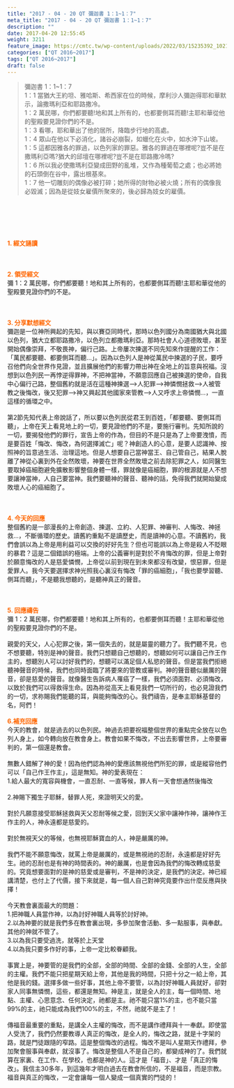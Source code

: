 ```yaml
---
title: "2017 - 04 - 20 QT 彌迦書 1：1~1：7"
meta_title: "2017 - 04 - 20 QT 彌迦書 1：1~1：7"
description: ""
date: 2017-04-20 12:55:45
weight: 3211
feature_image: https://cmtc.tw/wp-content/uploads/2022/03/15235392_10211799862337740_180693556567566654_o-1.webp
categories: ["QT 2016~2017"]
tags: ["QT 2016~2017"]
draft: false
---
```


<blockquote>彌迦書 1：1~1：7<br />
1：1 當猶大王約坦、雅哈斯、希西家在位的時候，摩利沙人彌迦得耶和華默示，論撒瑪利亞和耶路撒冷。<br />
1：2 萬民哪，你們都要聽!地和其上所有的，也都要側耳而聽!主耶和華從他的聖殿要見證你們的不是。<br />
1：3 看哪，耶和華出了他的居所，降臨步行地的高處。<br />
1：4 眾山在他以下必消化，諸谷必崩裂，如蠟化在火中，如水沖下山坡。<br />
1：5 這都因雅各的罪過，以色列家的罪惡。雅各的罪過在哪裡呢?豈不是在撒瑪利亞嗎?猶大的邱壇在哪裡呢?豈不是在耶路撒冷嗎?<br />
1：6 所以我必使撒瑪利亞變成田野的亂堆，又作為種葡萄之處；也必將她的石頭倒在谷中，露出根基來。<br />
1：7 他一切雕刻的偶像必被打碎；她所得的財物必被火燒；所有的偶像我必毀滅；因為是從妓女雇價所聚來的，後必歸為妓女的雇價。</blockquote><br />
&nbsp;<br />
<br />
&nbsp;<br />
<br />
<span style="color: #ff6600;"><strong>1. </strong><strong>經文誦讀</strong></span><br />
<br />
<span style="color: #ff6600;"><strong> </strong></span><br />
<br />
<span style="color: #ff6600;"><strong>2. </strong><strong>領受經文<br />
</strong></span>彌 1：2 萬民哪，你們都要聽！地和其上所有的，也都要側耳而聽!主耶和華從他的聖殿要見證你們的不是。<br />
<br />
&nbsp;<br />
<br />
<span style="color: #ff6600;"><strong>3. 分享默想經文<br />
</strong></span>彌迦是一位神所興起的先知，與以賽亞同時代，那時以色列國分為南國猶大與北國以色列，猶大立都耶路撒冷，以色列立都撒瑪利亞。那時社會人心道德敗壞，甚至開始偶像崇拜，不敬畏神，偏行己路。上帝屢次揀選不同先知來作提醒的工作：「萬民都要聽、都要側耳而聽…」。因為以色列人是神從萬民中揀選的子民，要呼召他們向全世界作見證，並且擴展他們的影響力帶出神在全地上的旨意與祝福。沒想到以色列民一再悖逆得罪神，不把神當神，不願意回應自己被揀選的使命，自我中心偏行己路，整個舊約就是活在這種神揀選–&gt;人犯罪–&gt;神憐憫拯救–&gt;人被管教之後悔改，後又犯罪–&gt;神又興起其他國家來管教–&gt;人又呼求上帝憐憫…，一直這樣的循環之中。<br />
<br />
第2節先知代表上帝說話了，所以要以色列民從君王到百姓，「都要聽、要側耳而聽」，上帝在天上看見地上的一切，要見證他們的不是，要施行審判。先知所說的一切，要揭發他們的罪行，宣告上帝的作為，但目的不是只是為了上帝要洩憤，而是要百姓「悔改、悔改，為何選擇滅亡」呢？神創造人的心意，是要人認識神、按照神的旨意過生活、治理這地。但是人想要自己當神當王、自己管自己，結果人脫離了神從心裏到外在全然敗壞，神要在世界全然敗壞之前去除犯罪之人，如同醫生要取掉癌細胞避免擴散影響整個身體一樣，罪就像是癌細胞，罪的根源就是人不想要讓神當神，人自己要當神。我們要聽神的聲音、聽神的話，免得我們就開始變成敗壞人心的癌細胞了。<br />
<br />
&nbsp;<br />
<br />
<span style="color: #ff6600;"><strong>4. 今天的回應<br />
</strong></span>整個舊約是一部漫長的上帝創造、揀選、立約、人犯罪、神審判、人悔改、神拯救…，不斷循環的歷史。讀舊約重點不是讀歷史，而是讀神的心意。不讀舊約，我們會誤以為上帝是用利益可以交換的好好先生？但也可能誤以為上帝是殺人不貶眼的暴君？這是二個錯誤的極端。上帝的公義審判是對於不肯悔改的罪，但是上帝對於願意悔改的人是慈愛憐憫，上帝從以前到現在到未來都沒有改變，恨惡罪，但是愛罪人。我今天要選擇求神光照我心裏沒有悔改「罪的癌細胞」，「我也要學習聽、側耳而聽」，不是聽我想聽的，是聽神真正的聲音。<br />
<br />
&nbsp;<br />
<br />
<span style="color: #ff6600;"><strong>5. 回應禱告<br />
</strong></span>彌 1：2 萬民哪，你們都要聽！地和其上所有的，也都要側耳而聽！主耶和華從他的聖殿要見證你們的不是。<br />
<br />
親愛的天父，人心犯罪之後，第一個失去的，就是屬靈的聽力了。我們聽不見，也不想要聽，特別是神的聲音。我們只想聽自己想聽的，想聽如何可以讓自己作王作主的，想聽別人可以討好我們的，想聽可以滿足個人私慾的聲音。但是當我們拒絕聽神聲音的時候，我們也同時面臨了將要來的管教或審判。神的聲音聽似嚴厲的聲音，卻是慈愛的聲音。就像醫生告訴病人罹癌了一樣，我們必須面對、必須悔改，以致於我們可以得救得生命。因為祢從高天上看見我們一切所行的，也必見證我們的一切，求祢賜我們能聽的耳，與能夠悔改的心。我們禱告，是奉主耶穌基督的名，阿們！<br />
<br />
<span style="color: #ff6600;"><strong>6.</strong><strong>補充回應</strong></span><strong><br />
</strong>今天的教會，就是過去的以色列民。神過去把要祝福整個世界的重點完全放在以色列人身上，如今轉向放在教會身上。教會如果不悔改，不出去影響世界，上帝要審判的，第一個還是教會。<br />
<br />
無數人錯解了神的愛！因為他們認為神的愛應該無視他們所犯的罪，或是縱容他們可以「自己作王作主」，這是無知。神的愛表現在：<br />
1.給人最大的寬容與機會，一直忍耐、一直等候，罪人有一天會想通然後悔改<br />
<br />
2.神賜下獨生子耶穌，替罪人死，來證明天父的愛。<br />
<br />
對於凡願意接受耶穌拯救與天父忍耐等候之愛，回到天父家中讓神作神，讓神作王作主的人，神永遠都是慈愛的。<br />
<br />
對於無視天父的等候，也無視耶穌寶血的人，神是嚴厲的神。<br />
<br />
我們不能不願意悔改，就罵上帝是嚴厲的，或是無視祂的忍耐，永遠都是好好先生。祂的忍耐也是有神的時間表的。神的嚴厲，也是會因為我們的悔改轉成慈愛的。究竟想要面對的是神的慈愛或是審判，不是神的決定，是我們的決定。神已經講清楚，也付上了代價，接下來就是，每一個人自己對神究竟要作出什麼反應與抉擇！<br />
<br />
今天教會裏面最大的問題：<br />
1.把神職人員當作神，以為討好神職人員等於討好神。<br />
2.以為神要的就是我們多在教會裏出現，多參加聚會活動、多一點服事，與奉獻。其他的神就不管了。<br />
3.以為我只要受過洗，就等於上天堂<br />
4.以為我只要多作好的事，上帝一定比較眷顧我。<br />
<br />
事實上是，神要管的是我們的全部，全部的時間、全部的金錢、全部的人生，全部的主權。我們不能只把星期天給上帝，其他是我的時間，只把十分之一給上帝，其他是我的錢。選擇多做一些好事，其他上帝不要管，以為討好神職人員就好，卻對家人同事無憐憫，這些，都還是無知。神是主，就是全人的主，每一個時間、地點、主權、心思意念、任何決定，祂都是主。祂不能只當1%的主，也不能只當99%的主，祂只能成為我們100%的主，不然，祂就不是主了！<br />
<br />
傳福音最重要的重點，是講全人主權的悔改，而不是講作禮拜與十一奉獻。即使當人受洗了，我們仍然要教導人真正的悔改，是全人的，悔改之路，就是十字架的路，就是門徒跟隨的窄路。這是整個悔改的過程。悔改不是叫人星期天作禮拜，參加聚會服事與奉獻，就沒事了。悔改是整個人不是自己的，都變成神的了。我們就算在家裏、在工作、在學校，也都是神的人。這才是「福音」、才是「真正的悔改」。我信主30多年，到這幾年才明白過去在教會所信的，不是福音，而是宗教。福音與真正的悔改，一定會讓每一個人變成一個真實的門徒的！
        